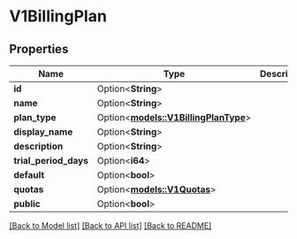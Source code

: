 # V1BillingPlan

## Properties

Name | Type | Description | Notes
------------ | ------------- | ------------- | -------------
**id** | Option<**String**> |  | [optional]
**name** | Option<**String**> |  | [optional]
**plan_type** | Option<[**models::V1BillingPlanType**](v1BillingPlanType.md)> |  | [optional]
**display_name** | Option<**String**> |  | [optional]
**description** | Option<**String**> |  | [optional]
**trial_period_days** | Option<**i64**> |  | [optional]
**default** | Option<**bool**> |  | [optional]
**quotas** | Option<[**models::V1Quotas**](v1Quotas.md)> |  | [optional]
**public** | Option<**bool**> |  | [optional]

[[Back to Model list]](../README.md#documentation-for-models) [[Back to API list]](../README.md#documentation-for-api-endpoints) [[Back to README]](../README.md)



